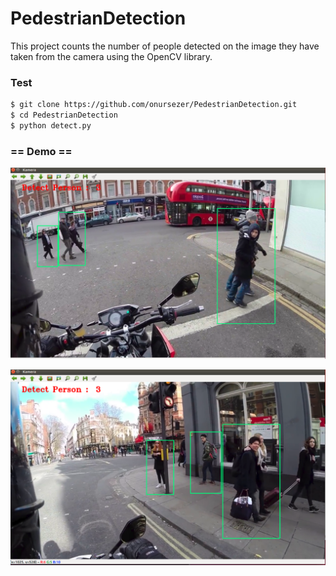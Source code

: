 # PedestrianDetection

This project counts the number of people detected on the image they have taken from the camera using the OpenCV library.

### Test

```sh
$ git clone https://github.com/onursezer/PedestrianDetection.git
$ cd PedestrianDetection
$ python detect.py
```


### == Demo ==

![gorsel](./images/1.png)

![gorsel2](./images/2.png)